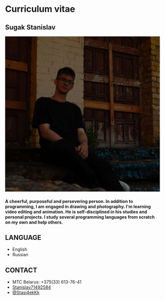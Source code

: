 # Curriculum vitae

## Sugak Stanislav

![failed](_stanislavv_1708039767833.jpeg)        

#### A cheerful, purposeful and persevering person. In addition to programming, I am engaged in drawing and photography. I'm learning video editing and animation. He is self-disciplined in his studies and personal projects. I study several programming languages from scratch on my own and help others.

## LANGUAGE               
+ English
+ Russian
                                
## CONTACT
+ MTC Belarus: +375(33) 613-76-41
+ [Stanislav71492584](https://mail.google.com/mail/u/0/#inbox "My gmail.com")
+ [@Stasi4ekKk](https://web.telegram.org/k/#@Stasi4ekKk "My telegram")

